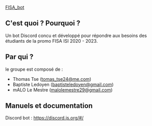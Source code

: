 [FISA_bot](https://github.com/MaloLM/FISA_bot)
## C'est quoi ? Pourquoi ?

Un bot Discord concu et développé pour répondre aux besoins des étudiants de la promo FISA ISI 2020 - 2023.

##  Par qui ?
le groupe est composé de :
  - Thomas Tse (tomas_tse24@me.com)
  - Baptiste Ledoyen (baptisteledoyen@gmail.com)
  - mALO Le Mestre (malolemestre29@gmail.com)

## Manuels et documentation 
Discord bot : https://discord.js.org/#/
